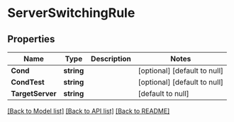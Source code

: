 # ServerSwitchingRule

## Properties
Name | Type | Description | Notes
------------ | ------------- | ------------- | -------------
**Cond** | **string** |  | [optional] [default to null]
**CondTest** | **string** |  | [optional] [default to null]
**TargetServer** | **string** |  | [default to null]

[[Back to Model list]](../README.md#documentation-for-models) [[Back to API list]](../README.md#documentation-for-api-endpoints) [[Back to README]](../README.md)



